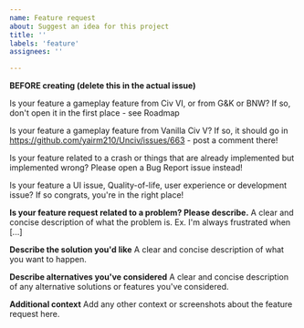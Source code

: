 ```yaml
---
name: Feature request
about: Suggest an idea for this project
title: ''
labels: 'feature'
assignees: ''

---
```


**BEFORE creating (delete this in the actual issue)**

Is your feature a gameplay feature from Civ VI, or from G&K or BNW? If so, don't open it in the first place - see Roadmap

Is your feature a gameplay feature from Vanilla Civ V? If so, it should go in https://github.com/yairm210/Unciv/issues/663 - post a comment there!

Is your feature related to a crash or things that are already implemented but implemented wrong? Please open a Bug Report issue instead!

Is your feature a UI issue, Quality-of-life, user experience or development issue? If so congrats, you're in the right place!

**Is your feature request related to a problem? Please describe.**
A clear and concise description of what the problem is. Ex. I'm always frustrated when [...]

**Describe the solution you'd like**
A clear and concise description of what you want to happen.

**Describe alternatives you've considered**
A clear and concise description of any alternative solutions or features you've considered.

**Additional context**
Add any other context or screenshots about the feature request here.

